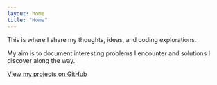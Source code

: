 ```yaml
---
layout: home
title: "Home"
---
```


This is where I share my thoughts, ideas, and coding explorations.

My aim is to document interesting problems I encounter and solutions I discover along the way.

[View my projects on GitHub](https://github.com/zak-moody)

